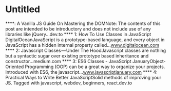 # Untitled

****: A Vanilla JS Guide On Mastering the DOMNote: The contents of this post are intended to be introductory and does not include use of any libraries like jQuery…dev.to
**** 1: How To Use Classes in JavaScript DigitalOceanJavaScript is a prototype-based language, and every object in JavaScript has a hidden internal property called…www.digitalocean.com
**** 2: Javascript Classes — Under The HoodJavascript classes are nothing but a syntactic sugar over existing prototype based inheritance and constructor…medium.com
**** 3: ES6 Classes - JavaScript JanuaryObject-Oriented Programming (OOP) can be a great way to organize your projects. Introduced with ES6, the javascript…www.javascriptjanuary.com
**** 4: Practical Ways to Write Better JavaScriptSolid methods of improving your JS. Tagged with javascript, webdev, beginners, react.dev.to